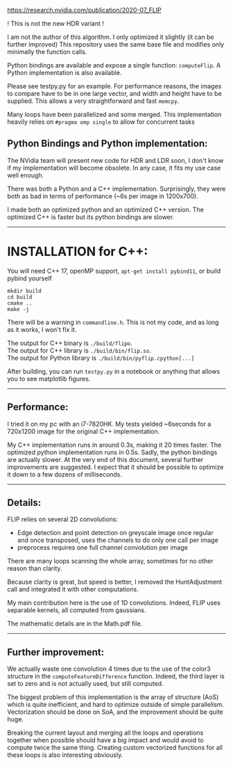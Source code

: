 https://research.nvidia.com/publication/2020-07_FLIP

! This is not the new HDR variant !

I am not the author of this algorithm. I only optimized it slightly (it can be further improved)
This repository uses the same base file and modifies only minimally the function calls.

Python bindings are available and expose a single function: `computeFlip`.
A Python implementation is also available.

Please see testpy.py for an example.
For performance reasons, the images to compare have to be in one large vector, and width and height have to be supplied.
This allows a very straightforward and fast `memcpy`.

Many loops have been parallelized and some merged.
This implementation heavily relies on `#pragma omp single` to allow for concurrent tasks

## Python Bindings and Python implementation:
The NVidia team will present new code for HDR and LDR soon, I don't know if my implementation will become obsolete. In any case, it fits my use case well enough.

There was both a Python and a C++ implementation. Surprisingly, they were both as bad in terms of performance (~6s per image in 1200x700).

I made both an optimized python and an optimized C++ version. The optimized C++ is faster but its python bindings are slower. 

--- 
# INSTALLATION for C++:
You will need C++ 17, openMP support, `apt-get install pybind11`, or build pybind yourself
```
mkdir build
cd build
cmake ..
make -j
```

There will be a warning in `commandline.h`. This is not my code, and as long as it works, I won't fix it.

The output for C++ binary is `./build/flipo`.<br>
The output for C++ library is `./build/bin/flip.so`.<br>
The output for Python library is `./build/bin/pyflip.cpython[...]`

After building, you can run `testpy.py` in a notebook or anything that allows you to see matplotlib figures.

---
## Performance:

I tried it on my pc with an i7-7820HK.
My tests yielded ~6seconds for a 720x1200 image for the original C++ implementation.

My C++ implementation runs in around 0.3s, making it 20 times faster. The optimized python implementation runs in 0.5s. Sadly, the python bindings are actually slower. At the very end of this document, several further improvements are suggested. I expect that it should be possible to optimize it down to a few dozens of milliseconds.

---
## Details:

FLIP relies on several 2D convolutions:
- Edge detection and point detection on greyscale image once regular and once transposed, uses the channels to do only one call per image
- preprocess requires one full channel convolution per image

There are many loops scanning the whole array, sometimes for no other reason than clarity.

Because clarity is great, but speed is better, I removed the HuntAdjustment call and integrated it with other computations.

My main contribution here is the use of 1D convolutions.
Indeed, FLIP uses separable kernels, all computed from gaussians.

The mathematic details are in the Math.pdf file.

--- 
## Further improvement:
We actually waste one convolution 4 times due to the use of the color3 structure in the `computeFeatureDifference` function. Indeed, the third layer is set to zero and is not actually used, but still computed.

The biggest problem of this implementation is the array of structure (AoS) which is quite inefficient, and hard to optimize outside of simple parallelism. Vectorization should be done on SoA, and the improvement should be quite huge.

Breaking the current layout and merging all the loops and operations together when possible should have a big impact and would avoid to compute twice the same thing. Creating custom vectorized functions for all these loops is also interesting obviously.

